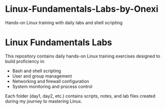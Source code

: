# Linux-Fundamentals-Labs-by-Onexi
Hands-on Linux training with daily labs and shell scripting

# Linux Fundamentals Labs

This repository contains daily hands-on Linux training exercises designed to build proficiency in:

- Bash and shell scripting
- User and group management
- Networking and firewall configuration
- System monitoring and process control

Each folder (day1, day2, etc.) contains scripts, notes, and lab files created during my journey to mastering Linux.
